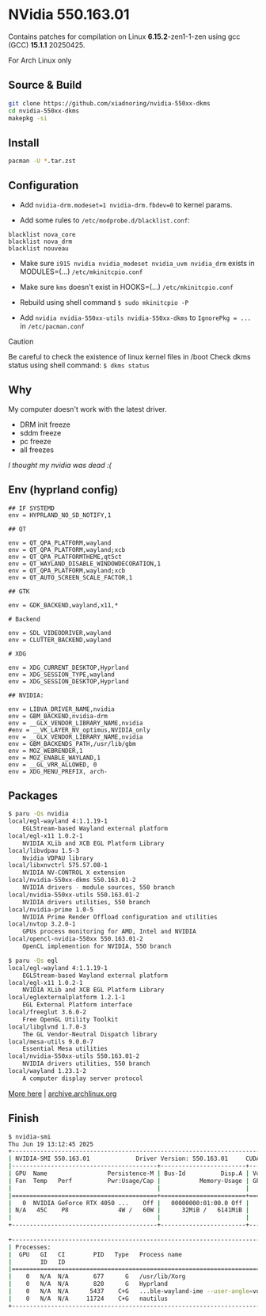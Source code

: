 # NVidia 550.163.01

Contains patches for compilation on Linux **6.15.2**-zen1-1-zen using gcc (GCC) **15.1.1** 20250425.

For Arch Linux only

## Source & Build
```bash
git clone https://github.com/xiadnoring/nvidia-550xx-dkms
cd nvidia-550xx-dkms
makepkg -si
```

## Install
```bash
pacman -U *.tar.zst
```

## Configuration

- Add ```nvidia-drm.modeset=1 nvidia-drm.fbdev=0``` to kernel params.

- Add some rules to ```/etc/modprobe.d/blacklist.conf```: 
```
blacklist nova_core
blacklist nova_drm
blacklist nouveau
```

- Make sure ```i915 nvidia nvidia_modeset nvidia_uvm nvidia_drm``` exists in MODULES=(...) ```/etc/mkinitcpio.conf```

- Make sure ```kms``` doesn't exist in HOOKS=(...) ```/etc/mkinitcpio.conf```

- Rebuild using shell command ```$ sudo mkinitcpio -P```

- Add ```nvidia nvidia-550xx-utils nvidia-550xx-dkms``` to ```IgnorePkg = ...``` in ```/etc/pacman.conf```

> [!CAUTION]
> Be careful to check the existence of linux kernel files in /boot
> Check dkms status using shell command: ```$ dkms status```

## Why
My computer doesn't work with the latest driver.
- DRM init freeze
- sddm freeze
- pc freeze
- all freezes

*I thought my nvidia was dead :(*

## Env (hyprland config)
```
## IF SYSTEMD
env = HYPRLAND_NO_SD_NOTIFY,1

## QT

env = QT_QPA_PLATFORM,wayland
env = QT_QPA_PLATFORM,wayland;xcb
env = QT_QPA_PLATFORMTHEME,qt5ct
env = QT_WAYLAND_DISABLE_WINDOWDECORATION,1
env = QT_QPA_PLATFORM,wayland;xcb
env = QT_AUTO_SCREEN_SCALE_FACTOR,1

## GTK

env = GDK_BACKEND,wayland,x11,*

# Backend

env = SDL_VIDEODRIVER,wayland
env = CLUTTER_BACKEND,wayland

# XDG

env = XDG_CURRENT_DESKTOP,Hyprland
env = XDG_SESSION_TYPE,wayland
env = XDG_SESSION_DESKTOP,Hyprland

## NVIDIA:

env = LIBVA_DRIVER_NAME,nvidia
env = GBM_BACKEND,nvidia-drm
env = __GLX_VENDOR_LIBRARY_NAME,nvidia
#env = __VK_LAYER_NV_optimus,NVIDIA_only 
env = __GLX_VENDOR_LIBRARY_NAME,nvidia
env = GBM_BACKENDS_PATH,/usr/lib/gbm
env = MOZ_WEBRENDER,1
env = MOZ_ENABLE_WAYLAND,1
env = __GL_VRR_ALLOWED, 0
env = XDG_MENU_PREFIX, arch-
```

## Packages
```bash
$ paru -Qs nvidia
local/egl-wayland 4:1.1.19-1
    EGLStream-based Wayland external platform
local/egl-x11 1.0.2-1
    NVIDIA XLib and XCB EGL Platform Library
local/libvdpau 1.5-3
    Nvidia VDPAU library
local/libxnvctrl 575.57.08-1
    NVIDIA NV-CONTROL X extension
local/nvidia-550xx-dkms 550.163.01-2
    NVIDIA drivers - module sources, 550 branch
local/nvidia-550xx-utils 550.163.01-2
    NVIDIA drivers utilities, 550 branch
local/nvidia-prime 1.0-5
    NVIDIA Prime Render Offload configuration and utilities
local/nvtop 3.2.0-1
    GPUs process monitoring for AMD, Intel and NVIDIA
local/opencl-nvidia-550xx 550.163.01-2
    OpenCL implemention for NVIDIA, 550 branch
```

```bash
$ paru -Qs egl
local/egl-wayland 4:1.1.19-1
    EGLStream-based Wayland external platform
local/egl-x11 1.0.2-1
    NVIDIA XLib and XCB EGL Platform Library
local/eglexternalplatform 1.2.1-1
    EGL External Platform interface
local/freeglut 3.6.0-2
    Free OpenGL Utility Toolkit
local/libglvnd 1.7.0-3
    The GL Vendor-Neutral Dispatch library
local/mesa-utils 9.0.0-7
    Essential Mesa utilities
local/nvidia-550xx-utils 550.163.01-2
    NVIDIA drivers utilities, 550 branch
local/wayland 1.23.1-2
    A computer display server protocol
```

[More here](https://github.com/xiadnoring/manapi-http/nvidia-550xx-dkms/blob/main/packages.list) | 
[archive.archlinux.org](https://archive.archlinux.org)

## Finish
```bash
$ nvidia-smi
Thu Jun 19 13:12:45 2025       
+-----------------------------------------------------------------------------------------+
| NVIDIA-SMI 550.163.01             Driver Version: 550.163.01     CUDA Version: 12.4     |
|-----------------------------------------+------------------------+----------------------+
| GPU  Name                 Persistence-M | Bus-Id          Disp.A | Volatile Uncorr. ECC |
| Fan  Temp   Perf          Pwr:Usage/Cap |           Memory-Usage | GPU-Util  Compute M. |
|                                         |                        |               MIG M. |
|=========================================+========================+======================|
|   0  NVIDIA GeForce RTX 4050 ...    Off |   00000000:01:00.0 Off |                  N/A |
| N/A   45C    P8              4W /   60W |      32MiB /   6141MiB |      0%      Default |
|                                         |                        |                  N/A |
+-----------------------------------------+------------------------+----------------------+
                                                                                         
+-----------------------------------------------------------------------------------------+
| Processes:                                                                              |
|  GPU   GI   CI        PID   Type   Process name                              GPU Memory |
|        ID   ID                                                               Usage      |
|=========================================================================================|
|    0   N/A  N/A       677      G   /usr/lib/Xorg                                   4MiB |
|    0   N/A  N/A       820      G   Hyprland                                        1MiB |
|    0   N/A  N/A      5437    C+G   ...ble-wayland-ime --user-angle=vulkan          5MiB |
|    0   N/A  N/A     11724    C+G   nautilus                                        6MiB |
+-----------------------------------------------------------------------------------------+
```